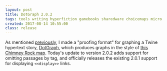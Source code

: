 ```yaml
---
layout: post
title: DotGraph 2.0.2
tags: tools writing hyperfiction gamebooks sharedware choicemaps micro
created: 2017-08-14 10:55:00
class: release
---
```

As mentioned [previously](/blog/2016/12/01/nanowrimo-2016/), I made a "proofing format" for graphing a Twine hypertext story, [DotGraph](/tools/scree/dotgraph/), which produces graphs in the style of [this Chimney Rock map](http://www.seanmichaelragan.com/html/%5B2008-03-07%5D_Choose_Your_Own_Adventure_book_as_directed_graph.shtml).  Today's update to version 2.0.2 adds support for omitting passages by tag, and officially releases the existing 2.0.1 support for displaying `<<display>>` links.
